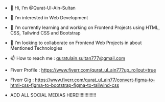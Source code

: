 - 👋 Hi, I’m @Qurat-Ul-Ain-Sultan
- 👀 I’m interested in Web Development
- 🌱 I’m currently learning and working on Frontend Projects using HTML, CSS, Tailwind CSS and Bootstrap
- 💞️ I’m looking to collaborate on Frontend Web Projects in about Mentioned Technologies
- 📫 How to reach me : quratulain.sultan777@gmail.com
- Fiverr Profile : https://www.fiverr.com/qurat_ul_ain77?up_rollout=true
- FIverr Gig : https://www.fiverr.com/qurat_ul_ain77/convert-figma-to-html-css-figma-to-bootstrap-figma-to-tailwind-css

- ADD ALL SOCIAL MEDIAS HERE!!!!!!!!!!!!!!

<!---
Qurat-Ul-Ain-Sultan/Qurat-Ul-Ain-Sultan is a ✨ special ✨ repository because its `README.md` (this file) appears on your GitHub profile.
You can click the Preview link to take a look at your changes.
--->
